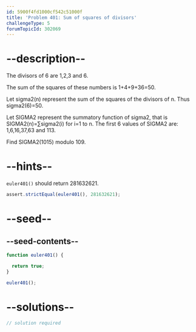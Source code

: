 ```yaml
---
id: 5900f4fd1000cf542c51000f
title: 'Problem 401: Sum of squares of divisors'
challengeType: 5
forumTopicId: 302069
---
```


# --description--

The divisors of 6 are 1,2,3 and 6.

The sum of the squares of these numbers is 1+4+9+36=50.

Let sigma2(n) represent the sum of the squares of the divisors of n. Thus sigma2(6)=50.

Let SIGMA2 represent the summatory function of sigma2, that is SIGMA2(n)=∑sigma2(i) for i=1 to n. The first 6 values of SIGMA2 are: 1,6,16,37,63 and 113.

Find SIGMA2(1015) modulo 109.

# --hints--

`euler401()` should return 281632621.

```js
assert.strictEqual(euler401(), 281632621);
```

# --seed--

## --seed-contents--

```js
function euler401() {

  return true;
}

euler401();
```

# --solutions--

```js
// solution required
```
